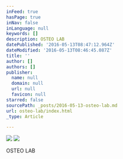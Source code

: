 ```yaml
---
inFeed: true
hasPage: true
inNav: false
inLanguage: null
keywords: []
description: OSTEO LAB
datePublished: '2016-05-13T08:47:12.964Z'
dateModified: '2016-05-13T08:46:45.087Z'
title: ''
author: []
authors: []
publisher:
  name: null
  domain: null
  url: null
  favicon: null
starred: false
sourcePath: _posts/2016-05-13-osteo-lab.md
url: osteo-lab/index.html
_type: Article

---
```

![](https://the-grid-user-content.s3-us-west-2.amazonaws.com/2dff2efc-5d37-487f-9649-97e492bdf3ab.jpg)
![](https://the-grid-user-content.s3-us-west-2.amazonaws.com/c4e90c0c-a8f5-406d-b598-7a2547546ec4.jpg)

OSTEO LAB